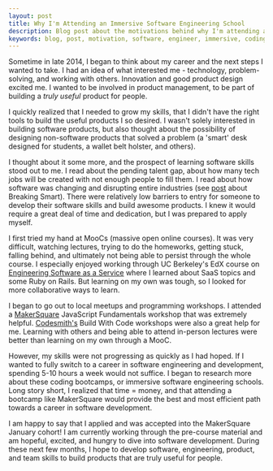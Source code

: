```yaml
---
layout: post
title: Why I'm Attending an Immersive Software Engineering School
description: Blog post about the motivations behind why I'm attending an immersive software engineering school
keywords: blog, post, motivation, software, engineer, immersive, coding school, makersquare, codesmith, hack reactor, career
---
```


Sometime in late 2014, I began to think about my career and the next steps I wanted to take. I had an idea of what interested me - technology, problem-solving, and working with others. Innovation and good product design excited me. I wanted to be involved in product management, to be part of building a <em>truly useful</em> product for people. 

I quickly realized that I needed to grow my skills, that I didn't have the right tools to build the useful products I so desired. I wasn't solely interested in building software products, but also thought about the possibility of designing non-software products that solved a problem (a 'smart' desk designed for students, a wallet belt holster, and others).

I thought about it some more, and the prospect of learning software skills stood out to me. I read about the pending talent gap, about how many tech jobs will be created with not enough people to fill them. I read about how software was changing and disrupting entire industries (see <a href="http://www.marksanghoonkim.com/thoughts-on-breaking-smart-part-1.html">post</a> about Breaking Smart). There were relatively low barriers to entry for someone to develop their software skills and build awesome products. I knew it would require a great deal of time and dedication, but I was prepared to apply myself.

I first tried my hand at MooCs (massive open online courses). It was very difficult, watching lectures, trying to do the homeworks, getting stuck, falling behind, and ultimately not being able to persist through the whole course. I especially enjoyed working through UC Berkeley's EdX course on <a href="https://www.edx.org/course/engineering-software-service-saas-part-1-uc-berkeleyx-cs169-1x" target="_blank">Engineering Software as a Service</a> where I learned about SaaS topics and some Ruby on Rails. But learning on my own was tough, so I looked for more collaborative ways to learn.

I began to go out to local meetups and programming workshops. I attended a <a href="http://www.makersquare.com" target="_blank">MakerSquare</a> JavaScript Fundamentals workshop that was extremely helpful. <a href="http://codesmith.io" target="_blank">Codesmith's</a> Build With Code workshops were also a great help for me. Learning with others and being able to attend in-person lectures were better than learning on my own through a MooC.

However, my skills were not progressing as quickly as I had hoped. If I wanted to fully switch to a career in software engineering and development, spending 5-10 hours a week would not suffice. I began to research more about these coding bootcamps, or immersive software engineering schools. Long story short, I realized that time = money, and that attending a bootcamp like MakerSquare would provide the best and most efficient path towards a career in software development.

I am happy to say that I applied and was accepted into the MakerSquare January cohort! I am currently working through the pre-course material and am hopeful, excited, and hungry to dive into software development. During these next few months, I hope to develop software, engineering, product, and team skills to build products that are truly useful for people. 